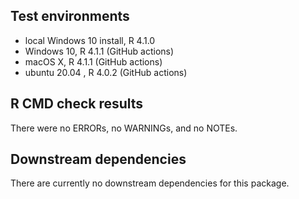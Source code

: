 ## Test environments
* local Windows 10  install, R 4.1.0
* Windows 10, R 4.1.1 (GitHub actions)
* macOS X, R 4.1.1 (GitHub actions)
* ubuntu 20.04 , R 4.0.2 (GitHub actions)

## R CMD check results
There were no ERRORs, no WARNINGs, and no NOTEs.

## Downstream dependencies
There are currently no downstream dependencies for this package. 
